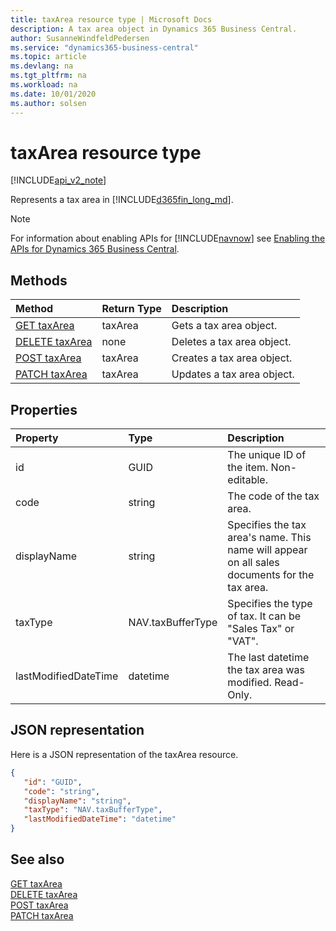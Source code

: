 ```yaml
---
title: taxArea resource type | Microsoft Docs
description: A tax area object in Dynamics 365 Business Central.
author: SusanneWindfeldPedersen
ms.service: "dynamics365-business-central"
ms.topic: article
ms.devlang: na
ms.tgt_pltfrm: na
ms.workload: na
ms.date: 10/01/2020
ms.author: solsen
---
```


# taxArea resource type

[!INCLUDE[api_v2_note](../../includes/api_v2_note.md)]

Represents a tax area in [!INCLUDE[d365fin_long_md](../../includes/d365fin_long_md.md)].

> [!NOTE]  
> For information about enabling APIs for [!INCLUDE[navnow](../../includes/navnow_md.md)] see [Enabling the APIs for Dynamics 365 Business Central](../enabling-apis-for-dynamics-nav.md).

## Methods
| Method | Return Type|Description |
|:--------------------|:-----------|:-------------------------|
|[GET taxArea](../api/dynamics_taxArea_Get.md)|taxArea|Gets a tax area object.|
|[DELETE taxArea](../api/dynamics_taxArea_Delete.md)|none|Deletes a tax area object.|
|[POST taxArea](../api/dynamics_taxArea_Create.md)|taxArea|Creates a tax area object.|
|[PATCH taxArea](../api/dynamics_taxArea_Update.md)|taxArea|Updates a tax area object.|






## Properties

| Property           | Type   |Description     |
|:-------------------|:-------|:---------------|
|id|GUID|The unique ID of the item. Non-editable.|
|code|string|The code of the tax area.|
|displayName|string|Specifies the tax area's name. This name will appear on all sales documents for the tax area.|
|taxType|NAV.taxBufferType|Specifies the type of tax. It can be "Sales Tax" or "VAT".|
|lastModifiedDateTime|datetime|The last datetime the tax area was modified. Read-Only.|


## JSON representation

Here is a JSON representation of the taxArea resource.


```json
{
   "id": "GUID",
   "code": "string",
   "displayName": "string",
   "taxType": "NAV.taxBufferType",
   "lastModifiedDateTime": "datetime"
}
```
## See also

[GET taxArea](../api/dynamics_taxArea_Get.md)   
[DELETE taxArea](../api/dynamics_taxArea_Delete.md)   
[POST taxArea](../api/dynamics_taxArea_Create.md)   
[PATCH taxArea](../api/dynamics_taxArea_Update.md)   

